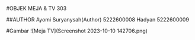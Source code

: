 #OBJEK
MEJA & TV 303

##AUTHOR
Ayomi Suryanysah(Author)
5222600008
Hadyan
5222600009

#Gambar
![Meja TV](Screenshot 2023-10-10 142706.png)